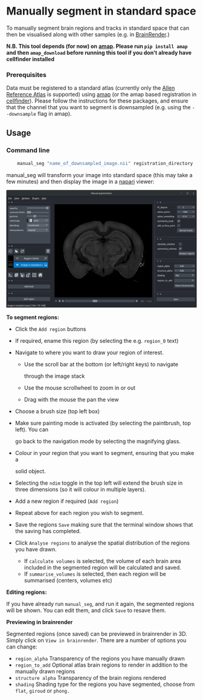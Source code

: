 # Manually segment in standard space

To manually segment brain regions and tracks in standard space that can then be visualised along with other samples \(e.g. in [BrainRender](https://github.com/BrancoLab/BrainRender).\)

**N.B. This tool depends \(for now\) on** [**amap**](https://github.com/SainsburyWellcomeCentre/amap)**. Please run `pip install amap` and then `amap_download` before running this tool if you don't already have cellfinder installed**

### Prerequisites

Data must be registered to a standard atlas \(currently only the [Allen Reference Atlas](http://mouse.brain-map.org/) is supported\) using [amap](https://github.com/SainsburyWellcomeCentre/amap-python) \(or the amap based registration in [cellfinder](https://github.com/SainsburyWellcomeCentre/cellfinder)\). Please follow the instructions for these packages, and ensure that the channel that you want to segment is downsampled \(e.g. using the `--downsample` flag in amap\).

## Usage

### Command line

```bash
    manual_seg "name_of_downsampled_image.nii" registration_directory
```

manual\_seg will transform your image into standard space \(this may take a few minutes\) and then display the image in a [napari](https://github.com/napari/napari) viewer:

![manual\_seg user interface](../../.gitbook/assets/screenshot-from-2020-06-04-18-47-00.png)

**To segment regions:**

* Click the `Add region` buttons
* If required, ename this region \(by selecting the e.g. `region_0` text\)
* Navigate to where you want to draw your region of interest.
  * Use the scroll bar at the bottom \(or left/right keys\) to navigate 

    through the image stack

  * Use the mouse scrollwheel to zoom in or out
  * Drag with the mouse the pan the view
* Choose a brush size \(top left box\)
* Make sure painting mode is activated \(by selecting the paintbrush, top left\). You can 

  go back to the navigation mode by selecting the magnifying glass.

* Colour in your region that you want to segment, ensuring that you make a 

  solid object. 

* Selecting the `ndim` toggle in the top left will extend the brush size in three dimensions \(so it will colour in multiple layers\).
* Add a new region if required \(`Add region`\)
* Repeat above for each region you wish to segment.
* Save the regions `Save` making sure that the terminal window shows that the saving has completed.
* Click `Analyse regions` to analyse the spatial distribution of the regions you have drawn. 
  * If `calculate volumes` is selected,  the volume of each brain area included in the segmented region will be calculated and saved.
  * If `summarise_volumes` is selected, then each region will be summarised \(centers, volumes etc\)

**Editing regions:**

If you have already run `manual_seg`, and run it again, the segmented regions will be shown. You can edit them, and click `Save` to resave them.

**Previewing in brainrender**

Segmented regions \(once saved\) can be previewed in brainrender in 3D. Simply click on `View in brainrender`.  There are a number of options you can change:

* `region_alpha` Transparency of the regions you have manually drawn
* `region_to_add` Optional atlas brain regions to render in addition to the manually drawn regions
* `structure alpha` Transparency of the brain regions rendered
* `shading` Shading type for the regions you have segmented, choose from `flat`, `giroud` or `phong.`

